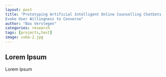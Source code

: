 ```yaml
---
layout: post
title: "Prototyping Artificial Intelligent Online Counselling Chatbots to
Evoke User Willingness to Converse"
author: "Bas Verstegen"
categories: research
tags: [projects,test]
image: cuba-2.jpg
---
```


## Lorem Ipsum
Lorem Ipsum
